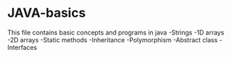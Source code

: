 # JAVA-basics

This file contains basic concepts and programs in java
 -Strings
 -1D arrays
 -2D arrays
 -Static methods
 -Inheritance
 -Polymorphism
 -Abstract class
 -Interfaces
